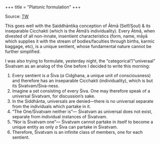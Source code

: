 +++
title = "Platonic formulation"
+++

Source: [TW](https://x.com/GhorAngirasa/status/1932593018848297114)

This goes well with the Saiddhāntika conception of Ātmā (Self/Soul) & its inseparable Cicchakti (which is the Ātmā’s individuality). Every Ātmā, when divested of all non-innate, insentient characteristics (form, name, māyā which supplies it with the stream of bodies/faculties through births, karmic baggage, etc), is a unique sentient, whose fundamental nature cannot be further simplified.

I was also trying to formulate, yesterday night, the “categorical”/“univeraal” Śivatvam as an analog of the One before I decided to write this morning:

1. Every sentient is *a* Śiva (*a* Cidghana, a unique unit of consciousness) and therefore has an inseparable Cicchakti (individuality), which is but its Śivatvam/Śiva-ness.
2. Imagine a set consisting of every Śiva. One may therefore speak of a universal Śivatvam, for discussion’s sake.
3. In the Siddhānta, universals are denied—there is no universal separate from the individuals which partake in it.
4. “The One/Śivatvam neither is”— Śivatvam as universal does not exist, separate from individual instances of Śivatvam.
5. “Nor is Śivatvam one”—  Śivatvam cannot partake in itself to become a unique entity as only *a* Śiva can partake in Śivatvam.
6. Therefore, Śivatvam is an infinite class of members, one for each sentient. 
